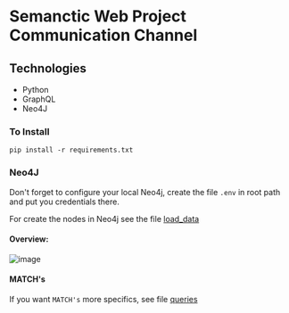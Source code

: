 # Semanctic Web Project Communication Channel

## Technologies
  - Python
  - GraphQL
  - Neo4J

### To Install

`pip install -r requirements.txt`

### Neo4J

Don't forget to configure your local Neo4j, create the file `.env` in root path and put you credentials there.

For create the nodes in Neo4j see the file [load_data](./load_data.cypher)

#### Overview:

![image](https://github.com/waldyrturquetti/semantic-web-project-communication-channel/assets/51680369/1568a770-a23c-4209-9833-86ae7d1abf8c)


#### MATCH's

If you want `MATCH's` more specifics, see file [queries](./queries.cypher)


